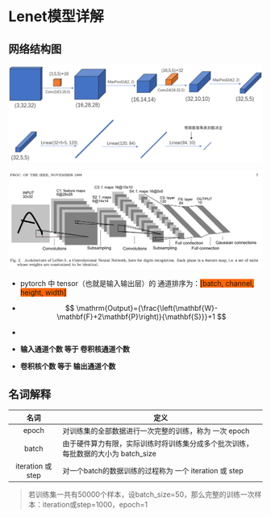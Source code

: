 # Lenet模型详解

## 网络结构图

![lenet网络结构图](./assets/20200705155050670.png)

![image-20230522092645539](./assets/image-20230522092645539.png)

- pytorch 中 tensor（也就是输入输出层）的 通道排序为：<span style="background-color: #ff6600;">[batch, channel, height, width]</span>

- $$
  \mathrm{Output}={\frac{\left(\mathbf{W}-\mathbf{F}+2\mathbf{P}\right)}{\mathbf{S}}}+1
  $$

- 

- **输入通道个数 等于 卷积核通道个数**

- **卷积核个数 等于 输出通道个数**



## 名词解释

|     **名词**      | 定义                                                         |
| :---------------: | ------------------------------------------------------------ |
|       epoch       | 对训练集的全部数据进行一次完整的训练，称为 一次 epoch        |
|       batch       | 由于硬件算力有限，实际训练时将训练集分成多个批次训练，每批数据的大小为 batch_size |
| iteration 或 step | 对一个batch的数据训练的过程称为 一个 iteration 或 step       |

> 若训练集一共有50000个样本，设batch_size=50，那么完整的训练一次样本：iteration或step=1000，epoch=1

